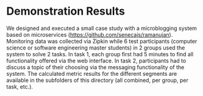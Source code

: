 # Demonstration Results

We designed and executed a small case study with a microblogging system based on microservices (<https://github.com/senecajs/ramanujan>). Monitoring data was collected via Zipkin while 6 test participants (computer science or software engineering master students) in 2 groups used the system to solve 2 tasks. In task 1, each group first had 5 minutes to find all functionality offered via the web interface. In task 2, participants had to discuss a topic of their choosing via the messaging functionality of the system. The calculated metric results for the different segments are available in the subfolders of this directory (all combined, per group, per task, etc.).
